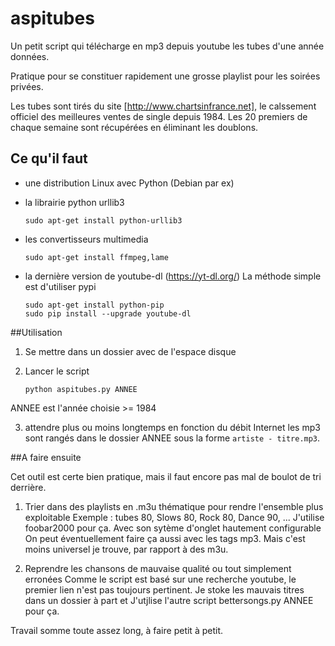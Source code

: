 # aspitubes

Un petit script qui télécharge en mp3 depuis youtube les tubes d'une
année données.

Pratique pour se constituer rapidement une grosse playlist pour les
soirées privées.

Les tubes sont tirés du site [http://www.chartsinfrance.net], le calssement officiel
des meilleures ventes de single depuis 1984.
Les 20 premiers de chaque semaine sont récupérées en éliminant les
doublons.


## Ce qu'il faut
- une distribution Linux avec Python (Debian par ex)

- la librairie python urllib3
     ```
     sudo apt-get install python-urllib3
     ```
- les convertisseurs multimedia
     ```
	sudo apt-get install ffmpeg,lame
     ```	
- la dernière version de youtube-dl (https://yt-dl.org/)
     La méthode simple est d'utiliser pypi
     ```
     sudo apt-get install python-pip
     sudo pip install --upgrade youtube-dl
     ```
##Utilisation
1) Se mettre dans un dossier avec de l'espace disque

2) Lancer le script
     ```
     python aspitubes.py ANNEE
     ```
ANNEE est l'année choisie >= 1984

3) attendre plus ou moins longtemps en fonction du débit Internet
les mp3 sont rangés dans le dossier ANNEE sous la forme `artiste - titre.mp3`.

##A faire ensuite

Cet outil est certe bien pratique, mais il faut encore pas mal de boulot de tri
derrière.

1) Trier dans des playlists en .m3u thématique pour rendre l'ensemble plus exploitable
Exemple : tubes 80, Slows 80, Rock 80, Dance 90, ...
J'utilise foobar2000 pour ça. Avec son sytème d'onglet hautement configurable
On peut éventuellement faire ça aussi avec les tags mp3. Mais c'est moins
universel je trouve, par rapport à des m3u.

2) Reprendre les chansons de mauvaise qualité ou tout simplement erronées
Comme le script est basé sur une recherche youtube, le premier lien n'est pas
toujours pertinent.
Je stoke les mauvais titres dans un dossier à part et
J'utjlise l'autre script bettersongs.py ANNEE pour ça.

Travail somme toute assez long, à faire petit à petit.
